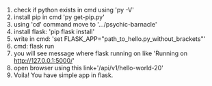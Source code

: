 1. check if python exists in cmd using 'py -V'
2. install pip in cmd 'py get-pip.py'
3. using 'cd' command move to '.../psychic-barnacle'
4. install flask: 'pip flask install'
5. write in cmd: 'set FLASK_APP="path_to_hello.py_without_brackets"'
6. cmd: flask run
7. you will see message where flask running on like 'Running on http://127.0.0.1:5000/'
8. open browser using this link+'/api/v1/hello-world-20'
9. Voila! You have simple app in flask.
